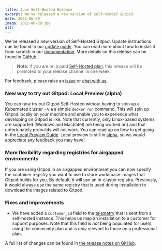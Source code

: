 ```yaml
---
title: June Self-Hosted Release
excerpt: We've released a new version of Self-Hosted Gitpod.
date: 2022-06-29
image: 2022-06-29.jpg
alt:
---
```


<script>
  import Contributors from "$lib/components/changelog/contributors.svelte";
  import Badge from "$lib/components/changelog/badge.svelte"
</script>

We've released a new version of Self-Hosted Gitpod. Update instructions can be found in our [update guide](https://www.gitpod.io/docs/configure/self-hosted/latest/updating). You can read more about how to install it from scratch in our [documentation](https://www.gitpod.io/docs/configure/self-hosted/latest). More details on this release can be found in [GitHub](https://github.com/gitpod-io/gitpod/releases).

> **Note:** If you are on a paid [Self-Hosted plan](../self-hosted), this release will be promoted to your release channel in one week.

For feedback, please raise an [issue](https://github.com/gitpod-io/gitpod/issues/new?assignees=&labels=bug&template=bug_report.yml) or [chat with us](https://www.gitpod.io/chat).

<p><Contributors usernames="nandajavarma,MrSimonEmms,Pothulapati,corneliusludmann,adrienthebo,lucasvaltl" /></p>

### New way to try out Gitpod: Local Preview (alpha)

You can now try out Gitpod Self-Hosted without having to spin up a Kubernetes cluster - via a simple `docker run` command. This will spin up Gitpod locally on your machine and enable you to experience what developing on Gitpod is like. Note that currently, only Linux-based systems are supported (Windows and Mac(Intel) are being worked on) and that unfortunately prebuilds will not work. You can read up on how to get going in the [Local Preview Guide](../docs/configure/self-hosted/latest/local-preview). Local preview is still in [alpha](../docs/references/gitpod-releases), so we would appreciate any feedback you may have!

### More flexibility regarding registries for airgapped environments

If you are using Gitpod in an airgapped environment you can now specify the container registry you want to use to store workspace images that Gitpod builds for you. By default, it will use an in-cluster registry. Previously, it would always use the same registry that is used during installation to download the images related to Gitpod.

### Fixes and improvements

- We have added a `customer_id` field to the [telemetry](../docs/configure/self-hosted/latest/telemetry) that is sent from a self-hosted instance. This helps us map an installation to a customer for support purposes. Note that this field is _not_ being populated for users using the community plan and is _only_ relevant to those on a professional plan.

A full list of changes can be found in [the release notes on GitHub](https://github.com/gitpod-io/gitpod/releases).
